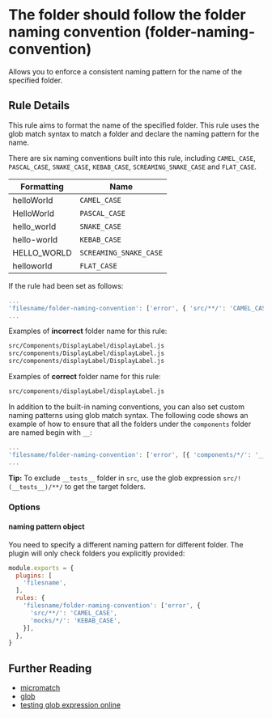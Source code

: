 # The folder should follow the folder naming convention (folder-naming-convention)

Allows you to enforce a consistent naming pattern for the name of the specified folder.

## Rule Details

This rule aims to format the name of the specified folder. This rule uses the glob match syntax to match a folder and declare the naming pattern for the name.

There are six naming conventions built into this rule, including `CAMEL_CASE`, `PASCAL_CASE`, `SNAKE_CASE`, `KEBAB_CASE`, `SCREAMING_SNAKE_CASE` and `FLAT_CASE`.

| Formatting  | Name                   |
| ----------- | ---------------------- |
| helloWorld  | `CAMEL_CASE`           |
| HelloWorld  | `PASCAL_CASE`          |
| hello_world | `SNAKE_CASE`           |
| hello-world | `KEBAB_CASE`           |
| HELLO_WORLD | `SCREAMING_SNAKE_CASE` |
| helloworld  | `FLAT_CASE`            |

If the rule had been set as follows:
```js
...
'filesname/folder-naming-convention': ['error', { 'src/**/': 'CAMEL_CASE' }],
...
```

Examples of **incorrect** folder name for this rule:

```sh
src/Components/DisplayLabel/displayLabel.js
src/components/DisplayLabel/displayLabel.js
src/components/displayLabel/DisplayLabel.js
```

Examples of **correct** folder name for this rule:

```sh
src/components/displayLabel/displayLabel.js
```

In addition to the built-in naming conventions, you can also set custom naming patterns using glob match syntax. The following code shows an example of how to ensure that all the folders under the `components` folder are named begin with `__`:
```js
...
'filesname/folder-naming-convention': ['error', [{ 'components/*/': '__+([a-z])' }]],
...
```

**Tip:** To exclude `__tests__` folder in `src`, use the glob expression `src/!(__tests__)/**/` to get the target folders.

### Options

#### naming pattern object

You need to specify a different naming pattern for different folder. The plugin will only check folders you explicitly provided:

```js
module.exports = {
  plugins: [
    'filesname',
  ],
  rules: {
    'filesname/folder-naming-convention': ['error', {
      'src/**/': 'CAMEL_CASE',
      'mocks/*/': 'KEBAB_CASE',
    }],
  },
}
```

## Further Reading

- [micromatch](https://github.com/micromatch/micromatch)
- [glob](https://en.wikipedia.org/wiki/Glob_(programming))
- [testing glob expression online](https://globster.xyz)
